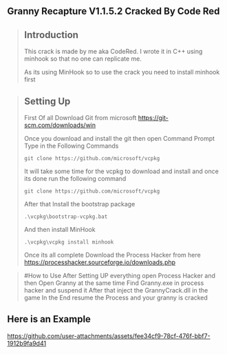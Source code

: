 ## Granny Recapture V1.1.5.2 Cracked By Code Red

>## Introduction
>This crack is made by me aka CodeRed.
>I wrote it in C++ using minhook so that no one can replicate me.
>
>As its using MinHook so to use the crack you need to install minhook first

>## Setting Up
>First Of all Download Git from microsoft
>https://git-scm.com/downloads/win
>
>Once you download and install the git then open Command Prompt
>Type in the Following Commands
>
>```git clone https://github.com/microsoft/vcpkg```
>
>It will take some time for the vcpkg to download and install and once its done run the following command
>
>```git clone https://github.com/microsoft/vcpkg```
>
>After that Install the bootstrap package
>
>```.\vcpkg\bootstrap-vcpkg.bat```
>
>And then install MinHook
>
>```.\vcpkg\vcpkg install minhook```
>
>Once its all complete
>Download the Process Hacker from here
>https://processhacker.sourceforge.io/downloads.php

>#How to Use
>After Setting UP everything open Process Hacker and then Open Granny at the same time
>Find Granny.exe in process hacker and suspend it
>After that inject the GrannyCrack.dll in the game
>In the End resume the Process and your granny is cracked

## Here is an Example

https://github.com/user-attachments/assets/fee34cf9-78cf-476f-bbf7-1912b9fa9d41


